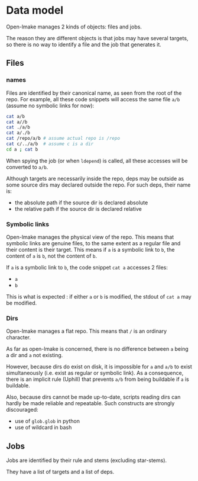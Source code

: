<!-- This file is part of the open-lmake distribution (git@github.com:cesar-douady/open-lmake.git)-->
<!-- Copyright (c) 2023-2025 Doliam-->
<!-- This program is free software: you can redistribute/modify under the terms of the GPL-v3 (https://www.gnu.org/licenses/gpl-3.0.html).-->
<!-- This program is distributed WITHOUT ANY WARRANTY, without even the implied warranty of MERCHANTABILITY or FITNESS FOR A PARTICULAR PURPOSE.-->

# Data model

Open-lmake manages 2 kinds of objects: files and jobs.

The reason they are different objects is that jobs may have several targets, so there is no way to identify a file and the job that generates it.

## Files

### names

Files are identified by their canonical name, as seen from the root of the repo.
For example, all these code snippets will access the same file `a/b` (assume no symbolic links for now):

```bash
cat a/b
cat a//b
cat ./a/b
cat a/./b
cat /repo/a/b # assume actual repo is /repo
cat c/../a/b  # assume c is a dir
cd a ; cat b
```

When spying the job (or when `ldepend`) is called, all these accesses will be converted to `a/b`.

Although targets are necessarily inside the repo, deps may be outside as some source dirs may declared outside the repo.
For such deps, their name is:

- the absolute path if the source dir is declared absolute
- the relative path if the source dir is declared relative

### Symbolic links

Open-lmake manages the physical view of the repo.
This means that symbolic links are genuine files, to the same extent as a regular file and their content is their target.
This means if `a` is a symbolic link to `b`, the content of `a` is `b`, not the content of `b`.

If `a` is a symbolic link to `b`, the code snippet `cat a` accesses 2 files:

- `a`
- `b`

This is what is expected : if either `a` or `b` is modified, the stdout of `cat a` may be modified.

### Dirs

Open-lmake manages a flat repo.
This means that `/` is an ordinary character.

As far as open-lmake is concerned, there is no difference between `a` being a dir and `a` not existing.

However, because dirs do exist on disk, it is impossible for `a` and `a/b` to exist simultaneously (i.e. exist as regular or symbolic link).
As a consequence, there is an implicit rule (Uphill) that prevents `a/b` from being buildable if `a` is buildable.

Also, because dirs cannot be made up-to-date, scripts reading dirs can hardly be made reliable and repeatable.
Such constructs are strongly discouraged:

- use of `glob.glob` in python
- use of wildcard in bash

## Jobs

Jobs are identified by their rule and stems (excluding star-stems).

They have a list of targets and a list of deps.

